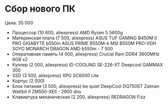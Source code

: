 # Сбор нового ПК
Цена: 35 000

- Процессор (10 600, aliexpress)
  AMD Ryzen 5 5600g
- Материнская плата (7 500, aliexpress)
  ASUS TUF GAMING B450M II PRO
  GIGABYTE b550m
  ASUS PRIME B550M-k
  MSI B550M PRO-VDH
  SOYO MONARCH DRAGON AMD b550m - 7 500
- Оперативная память (4 000, aliexpress)
  Crucial Ram DDR4 3600MHz 8GB x2
- Куллер (2 000, aliexpress)
  ID-COOLING SE-226-XT
  Deepcool GAMMAX 300
- SSD (3 500, aliexpress)
  XPG SC6000 Lite
- Корпус (2 000)
- Блок питания (3 500, aliexpress)
  be quiet
  DeepCool DQ750ST
  Zalman Wattbit II ZM500-XEII - 2900 dns
- Клавиатура механическая (2 200, aliexpress)
  REDRAGON Fizz 
